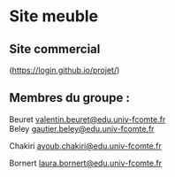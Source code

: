 # Site meuble


## Site commercial    

(https://login.github.io/projet/)

## Membres du groupe :

Beuret valentin.beuret@edu.univ-fcomte.fr  
Beley gautier.beley@edu.univ-fcomte.fr

Chakiri ayoub.chakiri@edu.univ-fcomte.fr

Bornert laura.bornert@edu.univ-fcomte.fr

